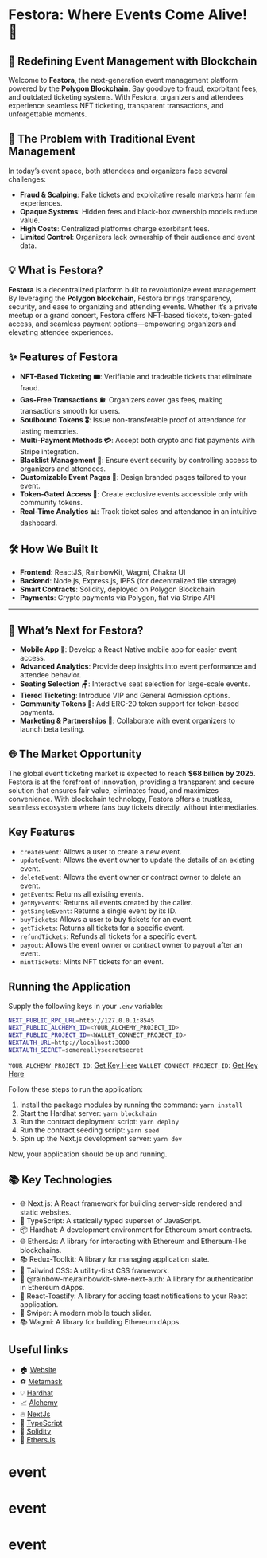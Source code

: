 # **Festora: Where Events Come Alive! 🎉**

## 🎉 Redefining Event Management with Blockchain

Welcome to **Festora**, the next-generation event management platform powered by the **Polygon Blockchain**. Say goodbye to fraud, exorbitant fees, and outdated ticketing systems. With Festora, organizers and attendees experience seamless NFT ticketing, transparent transactions, and unforgettable moments.

## 🚧 **The Problem with Traditional Event Management**

In today’s event space, both attendees and organizers face several challenges:

- **Fraud & Scalping**: Fake tickets and exploitative resale markets harm fan experiences.
- **Opaque Systems**: Hidden fees and black-box ownership models reduce value.
- **High Costs**: Centralized platforms charge exorbitant fees.
- **Limited Control**: Organizers lack ownership of their audience and event data.

## 💡 **What is Festora?**

**Festora** is a decentralized platform built to revolutionize event management. By leveraging the **Polygon blockchain**, Festora brings transparency, security, and ease to organizing and attending events. Whether it’s a private meetup or a grand concert, Festora offers NFT-based tickets, token-gated access, and seamless payment options—empowering organizers and elevating attendee experiences.

## ✨ **Features of Festora**

- **NFT-Based Ticketing 🎟️**: Verifiable and tradeable tickets that eliminate fraud.
- **Gas-Free Transactions ⛽**: Organizers cover gas fees, making transactions smooth for users.
- **Soulbound Tokens 🎖️**: Issue non-transferable proof of attendance for lasting memories.
- **Multi-Payment Methods 💳**: Accept both crypto and fiat payments with Stripe integration.
- **Blacklist Management 🚫**: Ensure event security by controlling access to organizers and attendees.
- **Customizable Event Pages 📄**: Design branded pages tailored to your event.
- **Token-Gated Access 🔑**: Create exclusive events accessible only with community tokens.
- **Real-Time Analytics 📊**: Track ticket sales and attendance in an intuitive dashboard.

## 🛠️ **How We Built It**

- **Frontend**: ReactJS, RainbowKit, Wagmi, Chakra UI
- **Backend**: Node.js, Express.js, IPFS (for decentralized file storage)
- **Smart Contracts**: Solidity, deployed on Polygon Blockchain
- **Payments**: Crypto payments via Polygon, fiat via Stripe API

---

## 🚀 **What’s Next for Festora?**

- **Mobile App 📱**: Develop a React Native mobile app for easier event access.
- **Advanced Analytics**: Provide deep insights into event performance and attendee behavior.
- **Seating Selection 🪑**: Interactive seat selection for large-scale events.
- **Tiered Ticketing**: Introduce VIP and General Admission options.
- **Community Tokens 💠**: Add ERC-20 token support for token-based payments.
- **Marketing & Partnerships 🤝**: Collaborate with event organizers to launch beta testing.

## 🌐 **The Market Opportunity**

The global event ticketing market is expected to reach **$68 billion by 2025**. Festora is at the forefront of innovation, providing a transparent and secure solution that ensures fair value, eliminates fraud, and maximizes convenience. With blockchain technology, Festora offers a trustless, seamless ecosystem where fans buy tickets directly, without intermediaries.

## Key Features

- `createEvent`: Allows a user to create a new event.
- `updateEvent`: Allows the event owner to update the details of an existing event.
- `deleteEvent`: Allows the event owner or contract owner to delete an event.
- `getEvents`: Returns all existing events.
- `getMyEvents`: Returns all events created by the caller.
- `getSingleEvent`: Returns a single event by its ID.
- `buyTickets`: Allows a user to buy tickets for an event.
- `getTickets`: Returns all tickets for a specific event.
- `refundTickets`: Refunds all tickets for a specific event.
- `payout`: Allows the event owner or contract owner to payout after an event.
- `mintTickets`: Mints NFT tickets for an event.

## Running the Application

Supply the following keys in your `.env` variable:

```sh
NEXT_PUBLIC_RPC_URL=http://127.0.0.1:8545
NEXT_PUBLIC_ALCHEMY_ID=<YOUR_ALCHEMY_PROJECT_ID>
NEXT_PUBLIC_PROJECT_ID=<WALLET_CONNECT_PROJECT_ID>
NEXTAUTH_URL=http://localhost:3000
NEXTAUTH_SECRET=somereallysecretsecret
```

`YOUR_ALCHEMY_PROJECT_ID`: [Get Key Here](https://dashboard.alchemy.com/)
`WALLET_CONNECT_PROJECT_ID`: [Get Key Here](https://cloud.walletconnect.com/sign-in)

Follow these steps to run the application:

1. Install the package modules by running the command: `yarn install`
2. Start the Hardhat server: `yarn blockchain`
3. Run the contract deployment script: `yarn deploy`
4. Run the contract seeding script: `yarn seed`
5. Spin up the Next.js development server: `yarn dev`

Now, your application should be up and running.

## 📚 Key Technologies

- 🌐 Next.js: A React framework for building server-side rendered and static websites.
- 📘 TypeScript: A statically typed superset of JavaScript.
- 📦 Hardhat: A development environment for Ethereum smart contracts.
- 🌐 EthersJs: A library for interacting with Ethereum and Ethereum-like blockchains.
- 📚 Redux-Toolkit: A library for managing application state.
- 🎨 Tailwind CSS: A utility-first CSS framework.
- 🌈 @rainbow-me/rainbowkit-siwe-next-auth: A library for authentication in Ethereum dApps.
- 📝 React-Toastify: A library for adding toast notifications to your React application.
- 📜 Swiper: A modern mobile touch slider.
- 📚 Wagmi: A library for building Ethereum dApps.

## Useful links

- 🏠 [Website](https://dappmentors.org/)
- ⚽ [Metamask](https://metamask.io/)
- 💡 [Hardhat](https://hardhat.org/)
- 📈 [Alchemy](https://dashboard.alchemy.com/)
- 🔥 [NextJs](https://nextjs.org/)
- 🎅 [TypeScript](https://www.typescriptlang.org/)
- 🐻 [Solidity](https://soliditylang.org/)
- 👀 [EthersJs](https://docs.ethers.io/v5/)
# event
# event
# event
